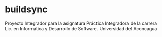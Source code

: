 # buildsync
Proyecto Integrador para la asignatura Práctica Integradora de la carrera Lic. en Informática y Desarrollo de Software. Universidad del Aconcagua
